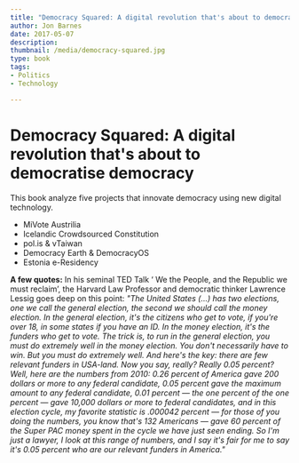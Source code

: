 ```yaml
---
title: "Democracy Squared: A digital revolution that's about to democratise democracy"
author: Jon Barnes
date: 2017-05-07
description: 
thumbnail: /media/democracy-squared.jpg
type: book
tags:
- Politics
- Technology

---
```


# Democracy Squared: A digital revolution that's about to democratise democracy

This book analyze five projects that innovate democracy using new digital technology.
- MiVote Austrilia
- Icelandic Crowdsourced Constitution
- pol.is & vTaiwan
- Democracy Earth & DemocracyOS
- Estonia e-Residency

**A few quotes:**
In his seminal TED Talk ‘ We the People, and the Republic we must reclaim’, the Harvard Law Professor and democratic thinker Lawrence Lessig goes deep on this point:
*"The United States (...) has two elections, one we call the general election, the second we should call the money election. In the general election, it's the citizens who get to vote, if you're over 18, in some states if you have an ID. In the money election, it's the funders who get to vote. The trick is, to run in the general election, you must do extremely well in the money election. You don't necessarily have to win. But you must do extremely well. And here's the key: there are few relevant funders in USA-land.*
*Now you say, really? Really 0.05 percent? Well, here are the numbers from 2010: 0.26 percent of America gave 200 dollars or more to any federal candidate, 0.05 percent gave the maximum amount to any federal candidate, 0.01 percent — the one percent of the one percent — gave 10,000 dollars or more to federal candidates, and in this election cycle, my favorite statistic is .000042 percent — for those of you doing the numbers, you know that's 132 Americans — gave 60 percent of the Super PAC money spent in the cycle we have just seen ending. So I'm just a lawyer, I look at this range of numbers, and I say it's fair for me to say it's 0.05 percent who are our relevant funders in America."*
